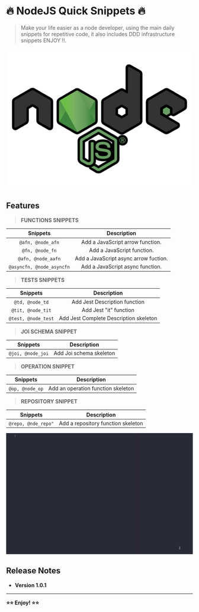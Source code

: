 # 🔥 NodeJS Quick Snippets 🔥

> Make your life easier as a node developer, using the main daily snippets for repetitive code, it also includes DDD infrastructure snippets ENJOY !!.

<p align="center">
  <img src="images/icon.png" alt="node quick snippets demo">
</p>

## Features

> **FUNCTIONS SNIPPETS**

|       **Snippets**        |            **Description**            |
| :-----------------------: | :-----------------------------------: |
|     `@afn, @node_afn`     |   Add a JavaScript arrow function.    |
|      `@fn, @node_fn`      |      Add a JavaScript function.       |
|    `@afn, @node_aafn`     | Add a JavaScript async arrow fuction. |
| `@asyncfn, @node_asyncfn` |   Add a JavaScript async function.    |

> **TESTS SNIPPETS**

|    **Snippets**     |            **Description**             |
| :-----------------: | :------------------------------------: |
|   `@td, @node_td`   |     Add Jest Description function      |
|  `@tit, @node_tit`  |         Add Jest "it" function         |
| `@test, @node_test` | Add Jest Complete Description skeleton |

> **JOI SCHEMA SNIPPET**

|   **Snippets**    |     **Description**     |
| :---------------: | :---------------------: |
| `@joi, @node_joi` | Add Joi schema skeleton |

> **OPERATION SNIPPET**

|  **Snippets**   |          **Description**           |
| :-------------: | :--------------------------------: |
| `@op, @node_op` | Add an operation function skeleton |

> **REPOSITORY SNIPPET**

|    **Snippets**     |          **Description**           |
| :-----------------: | :--------------------------------: |
| `@repo, @nde_repo"` | Add a repository function skeleton |

<p align="center">
  <img src="images/node_quick_snippets.gif" alt="node vscode snippets demo">
</p>

## Release Notes

- **Version 1.0.1**

---

**⭐⭐ Enjoy! ⭐⭐**

